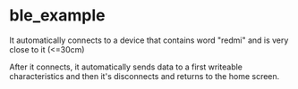 # ble_example
It automatically connects to a device that contains word "redmi" and is very close to it (&lt;=30cm)

After it connects, it automatically sends data to a first writeable characteristics and then it's disconnects and returns to the home screen.
